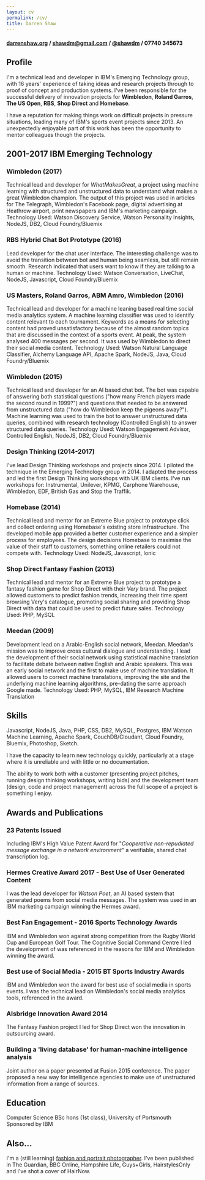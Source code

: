 ```yaml
---
layout: cv
permalink: /cv/
title: Darren Shaw
---
```


#### [darrenshaw.org](https://darrenshaw.org "Darren Shaw") / [shawdm@gmail.com](mailto:shawdm@gmail.com "Email Darren Shaw") / [@shawdm](https://twitter.com/shawdm "Darren Shaw on Twitter")  / 07740 345673


## Profile
I'm a technical lead and developer in IBM's Emerging Technology group, with 16 years' experience of taking ideas and research projects through to proof of concept and production systems. I've been responsible for the successful delivery of innovation projects for **Wimbledon**, **Roland Garros**, **The US Open**, **RBS**, **Shop Direct** and **Homebase**.

I have a reputation for making things work on difficult projects in pressure situations, leading many of IBM's sports event projects since 2013. An unexpectedly enjoyable part of this work has been the opportunity to mentor colleagues though the projects.


## 2001-2017 IBM Emerging Technology

### Wimbledon (2017)
Technical lead and developer for *WhatMakesGreat*, a project using machine learning with structured and unstructured data to understand what makes a great Wimbledon champion. The output of this project was used in articles for The Telegraph, Wimbledon's Facebook page, digital advertising at Heathrow airport, print newspapers and IBM's marketing campaign.
Technology Used: Watson Discovery Service, Watson Personality Insights, NodeJS, DB2, Cloud Foundry/Bluemix

### RBS Hybrid Chat Bot Prototype (2016)
Lead developer for the chat user interface. The interesting challenge was to avoid the transition between bot and human being seamless, but still remain smooth. Research indicated that users want to know if they are talking to a human or machine.
Technology Used: Watson Conversation, LiveChat, NodeJS, Javascript, Cloud Foundry/Bluemix

### US Masters, Roland Garros, ABM Amro, Wimbledon (2016)
Technical lead and developer for a machine leaning based real time social media analytics system. A machine learning classifier was used to identify content relevant to each tournament. Keywords as a means for selecting  content had proved unsatisfactory because of the almost random topics that are discussed in the context of a sports event. At peak, the system analysed 400 messages per second. It was used by Wimbledon to direct their social media content.
Technology Used: Watson Natural Language Classifier, Alchemy Language API, Apache Spark, NodeJS, Java, Cloud Foundry/Bluemix

### Wimbledon (2015)
Technical lead and developer for an AI based chat bot. The bot was capable of answering both statistical questions ("how many French players made the second round in 1999?") and questions that needed to be answered from unstructured data ("how do Wimbledon keep the pigeons away?"). Machine learning was used to train the bot to answer unstructured data queries, combined with research technology (Controlled English) to answer structured data queries.
Technology Used: Watson Engagement Advisor, Controlled English, NodeJS, DB2, Cloud Foundry/Bluemix

### Design Thinking (2014-2017)
I've lead Design Thinking workshops and projects since 2014. I piloted the technique in the Emerging Technology  group in 2014. I adapted the process and led the first Design Thinking workshops with UK IBM clients. I've run workshops for: Instrumental, Unilever, KPMG, Carphone Warehouse, Wimbledon, EDF, British Gas and Stop the Traffik.

### Homebase (2014)
Technical lead and mentor for an Extreme Blue project to prototype click and collect ordering using Homebase's existing store infrastructure. The developed mobile app provided a better customer experience and a simpler process for employees. The design decisions Homebase to maximise the value of their staff to customers, something online retailers could not compete with.
Technology Used: NodeJS, Javascript, Ionic

### Shop Direct Fantasy Fashion (2013)
Technical lead and mentor for an Extreme Blue project to prototype a fantasy fashion game for Shop Direct with their *Very* brand. The project allowed customers to predict fashion trends, increasing their time spent browsing Very's catalogue, promoting social sharing and providing Shop Direct with data that could be used to predict future sales.
Technology Used: PHP, MySQL


### Meedan (2009)
Development lead on a Arabic-English social network, Meedan. Meedan's mission was to improve cross cultural dialogue and understanding. I lead the development of their social network using statistical machine translation to facilitate debate between native English and Arabic speakers. This was an early social network and the first to make use of machine translation. It allowed users to correct machine translations, improving the site and the underlying machine learning algorithms, pre-dating the same approach Google made.
Technology Used: PHP, MySQL, IBM Research Machine Translation

## Skills
Javascript, NodeJS, Java, PHP, CSS, DB2, MySQL, Postgres, IBM Watson Machine Learning, Apache Spark, CouchDB/Cloudant, Cloud Foundry, Bluemix, Photoshop, Sketch.

I have the capacity to learn new technology quickly, particularly at a stage where it is unreliable and with little or no documentation.

The ability to work both with a customer (presenting project pitches, running design thinking workshops, writing bids) and the development team (design, code and project management) across the full scope of a project is something I enjoy.


## Awards and Publications

### 23 Patents Issued
Including IBM's High Value Patent Award for "*Cooperative non-repudiated message exchange in a network environment*" a verifiable, shared chat transcription log.

### Hermes Creative Award 2017 - Best Use of User Generated Content
I was the lead developer for *Watson Poet*, an AI based system that generated poems from social media messages. The system was used in an IBM marketing campaign winning the Hermes award.

### Best Fan Engagement - 2016 Sports Technology Awards
IBM and Wimbledon won against strong competition from the Rugby World Cup and European Golf Tour. The Cognitive Social Command Centre I led the development of was referenced in the reasons for IBM and Wimbledon winning the award.

### Best use of Social Media - 2015 BT Sports Industry Awards
IBM and Wimbledon won the award for best use of social media in sports events. I was the technical lead on Wimbledon's social media analytics tools, referenced in the award.

### Alsbridge Innovation Award 2014
The Fantasy Fashion project I led for Shop Direct won the innovation in outsourcing award.

### Building a 'living database' for human-machine intelligence analysis
Joint author on a paper presented at Fusion 2015 conference. The paper proposed a new way for intelligence agencies to make use of unstructured information from a range of sources.


## Education
Computer Science BSc hons (1st class), University of Portsmouth
Sponsored by IBM


## Also...
I'm a (still learning) <a href='/'>fashion and portrait photographer</a>. I've been published in The Guardian, BBC Online, Hampshire Life, Guys+Girls, HairstylesOnly and I've shot a cover of HairNow.
